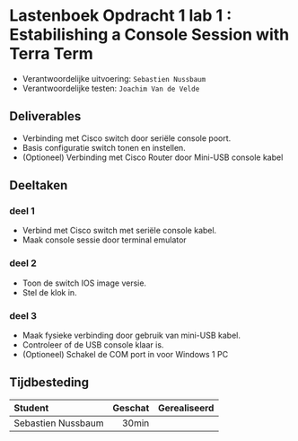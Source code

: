 # Lastenboek Opdracht 1 lab 1 : Estabilishing a Console Session with Terra Term

* Verantwoordelijke uitvoering: `Sebastien Nussbaum`
* Verantwoordelijke testen: `Joachim Van de Velde`

## Deliverables

* Verbinding met Cisco switch door seriële console poort.
* Basis configuratie switch tonen en instellen.
* (Optioneel) Verbinding met Cisco Router door Mini-USB console kabel

## Deeltaken

### deel 1

* Verbind met Cisco switch met seriële console kabel.
* Maak console sessie door terminal emulator

### deel 2

* Toon de switch IOS image versie.
* Stel de klok in.

### deel 3

* Maak fysieke verbinding door gebruik van mini-USB kabel.
* Controleer of de USB console klaar is.
* (Optioneel) Schakel de COM port in voor Windows 1 PC



## Tijdbesteding

| Student  | Geschat | Gerealiseerd |
| :---     |    ---: |         ---: |
| Sebastien Nussbaum|     30min    |              |

